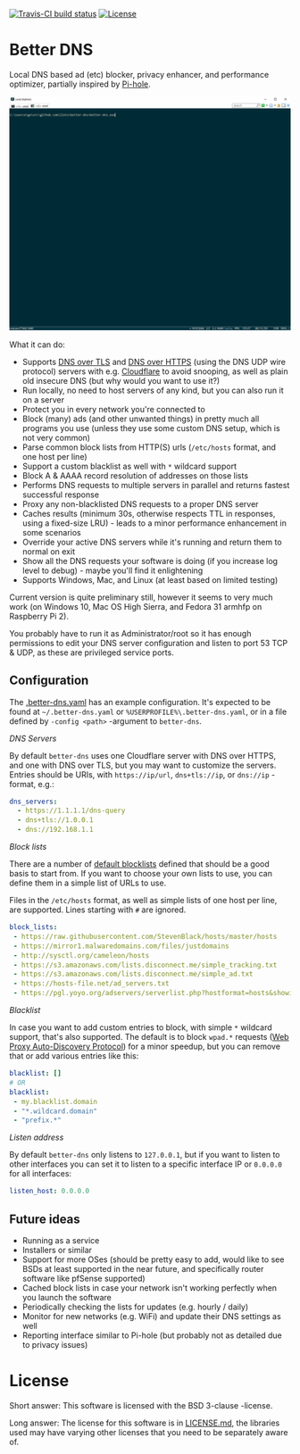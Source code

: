 [![Travis-CI build status](https://travis-ci.org/lietu/better-dns.svg?branch=master)](https://travis-ci.org/lietu/better-dns)
[![License](https://img.shields.io/badge/License-BSD%203--Clause-blue.svg)](https://opensource.org/licenses/BSD-3-Clause)

# Better DNS

Local DNS based ad (etc) blocker, privacy enhancer, and performance optimizer, partially inspired by [Pi-hole](https://pi-hole.net).

![Better DNS in action](./better-dns.gif)

What it can do:

 - Supports [DNS over TLS](https://en.wikipedia.org/wiki/DNS_over_TLS) and [DNS over HTTPS](https://en.wikipedia.org/wiki/DNS_over_HTTPS) (using the DNS UDP wire protocol) servers with e.g. [Cloudflare](https://developers.cloudflare.com/1.1.1.1/dns-over-https/) to avoid snooping, as well as plain old insecure DNS (but why would you want to use it?)
 - Run locally, no need to host servers of any kind, but you can also run it on a server
 - Protect you in every network you're connected to
 - Block (many) ads (and other unwanted things) in pretty much all programs you use (unless they use some custom DNS setup, which is not very common)
 - Parse common block lists from HTTP(S) urls (`/etc/hosts` format, and one host per line)
 - Support a custom blacklist as well with `*` wildcard support
 - Block A & AAAA record resolution of addresses on those lists
 - Performs DNS requests to multiple servers in parallel and returns fastest successful response
 - Proxy any non-blacklisted DNS requests to a proper DNS server
 - Caches results (minimum 30s, otherwise respects TTL in responses, using a fixed-size LRU) - leads to a minor performance enhancement in some scenarios
 - Override your active DNS servers while it's running and return them to normal on exit
 - Show all the DNS requests your software is doing (if you increase log level to debug) - maybe you'll find it enlightening
 - Supports Windows, Mac, and Linux (at least based on limited testing)

Current version is quite preliminary still, however it seems to very much work (on Windows 10, Mac OS High Sierra, and Fedora 31 armhfp on Raspberry Pi 2).

You probably have to run it as Administrator/root so it has enough permissions to edit your DNS server configuration and listen to port 53 TCP & UDP, as these are privileged service ports.


## Configuration

The [.better-dns.yaml](./.better-dns.yaml) has an example configuration. It's expected to be found at `~/.better-dns.yaml` or `%USERPROFILE%\.better-dns.yaml`, or in a file defined by `-config <path>` -argument to `better-dns`.

*DNS Servers*

By default `better-dns` uses one Cloudflare server with DNS over HTTPS, and one with DNS over TLS, but you may want to customize the servers. Entries should be URIs, with `https://ip/url`, `dns+tls://ip`, or `dns://ip` -format, e.g.:

```yaml
dns_servers:
  - https://1.1.1.1/dns-query
  - dns+tls://1.0.0.1
  - dns://192.168.1.1
```
*Block lists*

There are a number of [default blocklists](./shared/config.go) defined that should be a good basis to start from. If you want to choose your own lists to use, you can define them in a simple list of URLs to use.

Files in the `/etc/hosts` format, as well as simple lists of one host per line, are supported. Lines starting with `#` are ignored.

```yaml
block_lists:
 - https://raw.githubusercontent.com/StevenBlack/hosts/master/hosts
 - https://mirror1.malwaredomains.com/files/justdomains
 - http://sysctl.org/cameleon/hosts
 - https://s3.amazonaws.com/lists.disconnect.me/simple_tracking.txt
 - https://s3.amazonaws.com/lists.disconnect.me/simple_ad.txt
 - https://hosts-file.net/ad_servers.txt
 - https://pgl.yoyo.org/adservers/serverlist.php?hostformat=hosts&showintro=0&mimetype=plaintext
```

*Blacklist*

In case you want to add custom entries to block, with simple `*` wildcard support, that's also supported. The default is to block `wpad.*` requests ([Web Proxy Auto-Discovery Protocol](https://en.wikipedia.org/wiki/Web_Proxy_Auto-Discovery_Protocol)) for a minor speedup, but you can remove that or add various entries like this:

```yaml
blacklist: []
# OR
blacklist:
 - my.blacklist.domain
 - "*.wildcard.domain"
 - "prefix.*"
```

*Listen address*

By default `better-dns` only listens to `127.0.0.1`, but if you want to listen to other interfaces you can set it to listen to a specific interface IP or `0.0.0.0` for all interfaces:

```yaml
listen_host: 0.0.0.0
```


## Future ideas

 - Running as a service
 - Installers or similar
 - Support for more OSes (should be pretty easy to add, would like to see BSDs at least supported in the near future, and specifically router software like pfSense supported)
 - Cached block lists in case your network isn't working perfectly when you launch the software
 - Periodically checking the lists for updates (e.g. hourly / daily)
 - Monitor for new networks (e.g. WiFi) and update their DNS settings as well
 - Reporting interface similar to Pi-hole (but probably not as detailed due to privacy issues)


# License

Short answer: This software is licensed with the BSD 3-clause -license.

Long answer: The license for this software is in [LICENSE.md](./LICENSE.md), the libraries used may have varying other licenses that you need to be separately aware of.
